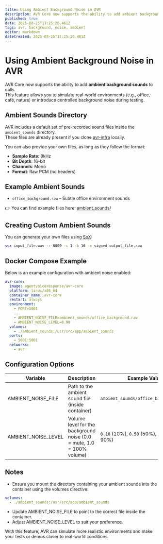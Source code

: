 ```yaml
---
title: Using Ambient Background Noise in AVR
description: AVR Core now supports the ability to add ambient background sounds to calls.   This feature allows you to simulate real-world environments (e.g., office, café, nature) or introduce controlled background noise during testing.
published: true
date: 2025-08-25T17:25:26.461Z
tags: avr, background, noice, ambient
editor: markdown
dateCreated: 2025-08-25T17:25:26.461Z
---
```


# Using Ambient Background Noise in AVR

AVR Core now supports the ability to add **ambient background sounds** to calls.  
This feature allows you to simulate real-world environments (e.g., office, café, nature) or introduce controlled background noise during testing.

## Ambient Sounds Directory

AVR includes a default set of pre-recorded sound files inside the `ambient_sounds` directory.  
These files are already present if you clone [avr-infra](https://github.com/agentvoiceresponse/avr-infra) locally.

You can also provide your own files, as long as they follow the format:

- **Sample Rate**: 8kHz  
- **Bit Depth**: 16-bit  
- **Channels**: Mono  
- **Format**: Raw PCM (no headers)

## Example Ambient Sounds

- `office_background.raw` – Subtle office environment sounds  

👉 You can find example files here: [ambient_sounds/](https://github.com/agentvoiceresponse/avr-infra/tree/main/ambient_sounds)

## Creating Custom Ambient Sounds

You can generate your own files using [SoX](http://sox.sourceforge.net/):

```bash
sox input_file.wav -r 8000 -c 1 -b 16 -e signed output_file.raw
```
## Docker Compose Example

Below is an example configuration with ambient noise enabled:

```yaml
avr-core:
  image: agentvoiceresponse/avr-core
  platform: linux/x86_64
  container_name: avr-core
  restart: always
  environment:
    - PORT=5001 
    ...
    - AMBIENT_NOISE_FILE=ambient_sounds/office_background.raw
    - AMBIENT_NOISE_LEVEL=0.90
  volumes:
    - ./ambient_sounds:/usr/src/app/ambient_sounds
  ports:
    - 5001:5001
  networks:
    - avr
```

## Configuration Options

| Variable             | Description                                                         | Example Value                           |
|----------------------|---------------------------------------------------------------------|-----------------------------------------|
| AMBIENT_NOISE_FILE   | Path to the ambient sound file (inside container)                   | `ambient_sounds/office_background.raw`  |
| AMBIENT_NOISE_LEVEL  | Volume level for the background noise (0.0 = mute, 1.0 = 100% volume) | `0.10` (10%), `0.50` (50%), `0.90` (default 90%) |


## Notes

- Ensure you mount the directory containing your ambient sounds into the container using the volumes directive:

```yaml
volumes:
  - ./ambient_sounds:/usr/src/app/ambient_sounds
```

- Update AMBIENT_NOISE_FILE to point to the correct file inside the container.
- Adjust AMBIENT_NOISE_LEVEL to suit your preference.

With this feature, AVR can simulate more realistic environments and make your tests or demos closer to real-world conditions.